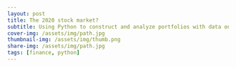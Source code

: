 ```yaml
---
layout: post
title: The 2020 stock market?
subtitle: Using Python to construct and analyze portfolios with data on stocks that made headlines 2020.
cover-img: /assets/img/path.jpg
thumbnail-img: /assets/img/thumb.png
share-img: /assets/img/path.jpg
tags: [finance, python]
---
```


